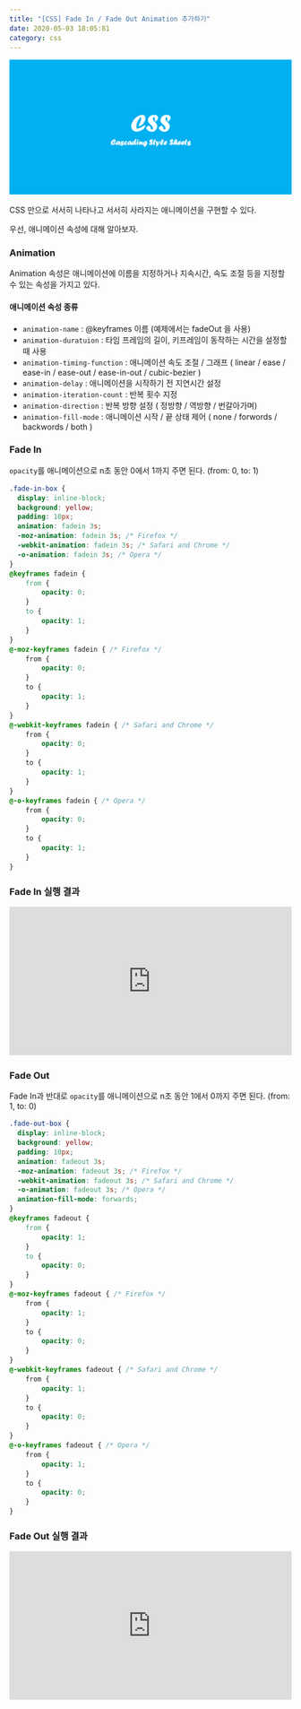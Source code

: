 ```yaml
---
title: "[CSS] Fade In / Fade Out Animation 추가하기"
date: 2020-05-03 18:05:81
category: css
---
```


![](images/css.png)

CSS 만으로 서서히 나타나고 서서히 사라지는 애니메이션을 구현할 수 있다.

우선, 애니메이션 속성에 대해 알아보자.

### Animation
Animation 속성은 애니메이션에 이름을 지정하거나 지속시간, 속도 조절 등을 지정할 수 있는 속성을 가지고 있다.

#### 애니메이션 속성 종류
- `animation-name` : @keyframes 이름 (예제에서는 fadeOut 을 사용)
- `animation-duratuion` : 타임 프레임의 길이, 키프레임이 동작하는 시간을 설정할 때 사용
- `animation-timing-function` : 애니메이션 속도 조절 / 그래프 ( linear / ease / ease-in / ease-out / ease-in-out / cubic-bezier )
- `animation-delay` : 애니메이션을 시작하기 전 지연시간 설정
- `animation-iteration-count` : 반복 횟수 지정
- `animation-direction` : 반복 방향 설정 ( 정방향 / 역방향 / 번갈아가며)
- `animation-fill-mode` : 애니메이션 시작 / 끝 상태 제어 ( none / forwords / backwords / both )

### Fade In

`opacity`를 애니메이션으로 n초 동안 0에서 1까지 주면 된다. (from: 0, to: 1)

```css
.fade-in-box {
  display: inline-block;
  background: yellow;
  padding: 10px;
  animation: fadein 3s;
  -moz-animation: fadein 3s; /* Firefox */
  -webkit-animation: fadein 3s; /* Safari and Chrome */
  -o-animation: fadein 3s; /* Opera */
}
@keyframes fadein {
    from {
        opacity: 0;
    }
    to {
        opacity: 1;
    }
}
@-moz-keyframes fadein { /* Firefox */
    from {
        opacity: 0;
    }
    to {
        opacity: 1;
    }
}
@-webkit-keyframes fadein { /* Safari and Chrome */
    from {
        opacity: 0;
    }
    to {
        opacity: 1;
    }
}
@-o-keyframes fadein { /* Opera */
    from {
        opacity: 0;
    }
    to {
        opacity: 1;
    }
}
```

### Fade In 실행 결과

<iframe height="265" style="width: 100%;" scrolling="no" title="Fade In" src="https://codepen.io/je_ss2/embed/zYvPNLj?height=265&theme-id=dark&default-tab=result" frameborder="no" allowtransparency="true" allowfullscreen="true" loading="lazy">
  See the Pen <a href='https://codepen.io/je_ss2/pen/zYvPNLj'>Fade In</a> by SoyeonJung
  (<a href='https://codepen.io/je_ss2'>@je_ss2</a>) on <a href='https://codepen.io'>CodePen</a>.
</iframe>

### Fade Out

Fade In과 반대로 `opacity`를 애니메이션으로 n초 동안 1에서 0까지 주면 된다. (from: 1, to: 0)

```css
.fade-out-box {
  display: inline-block;
  background: yellow;
  padding: 10px;
  animation: fadeout 3s;
  -moz-animation: fadeout 3s; /* Firefox */
  -webkit-animation: fadeout 3s; /* Safari and Chrome */
  -o-animation: fadeout 3s; /* Opera */
  animation-fill-mode: forwards;
}
@keyframes fadeout {
    from {
        opacity: 1;
    }
    to {
        opacity: 0;
    }
}
@-moz-keyframes fadeout { /* Firefox */
    from {
        opacity: 1;
    }
    to {
        opacity: 0;
    }
}
@-webkit-keyframes fadeout { /* Safari and Chrome */
    from {
        opacity: 1;
    }
    to {
        opacity: 0;
    }
}
@-o-keyframes fadeout { /* Opera */
    from {
        opacity: 1;
    }
    to {
        opacity: 0;
    }
}
```

### Fade Out 실행 결과

<iframe height="265" style="width: 100%;" scrolling="no" title="Fade Out" src="https://codepen.io/je_ss2/embed/bGVYgPB?height=265&theme-id=dark&default-tab=result" frameborder="no" allowtransparency="true" allowfullscreen="true" loading="lazy">
  See the Pen <a href='https://codepen.io/je_ss2/pen/bGVYgPB'>Fade Out</a> by SoyeonJung
  (<a href='https://codepen.io/je_ss2'>@je_ss2</a>) on <a href='https://codepen.io'>CodePen</a>.
</iframe>